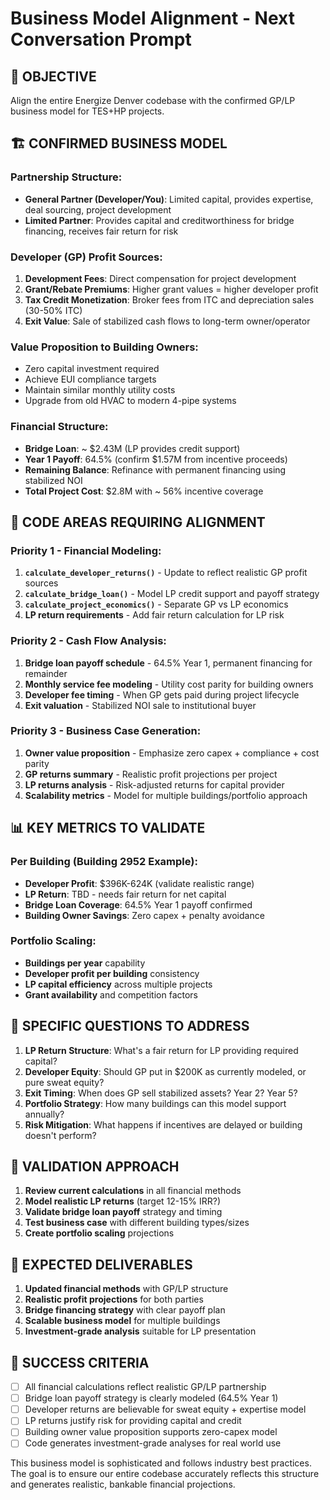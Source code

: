 # Business Model Alignment - Next Conversation Prompt

## 🎯 **OBJECTIVE**
Align the entire Energize Denver codebase with the confirmed GP/LP business model for TES+HP projects.

## 🏗️ **CONFIRMED BUSINESS MODEL**

### **Partnership Structure:**
- **General Partner (Developer/You)**: Limited capital, provides expertise, deal sourcing, project development
- **Limited Partner**: Provides capital and creditworthiness for bridge financing, receives fair return for risk

### **Developer (GP) Profit Sources:**
1. **Development Fees**: Direct compensation for project development
2. **Grant/Rebate Premiums**: Higher grant values = higher developer profit
3. **Tax Credit Monetization**: Broker fees from ITC and depreciation sales (30-50% ITC)
4. **Exit Value**: Sale of stabilized cash flows to long-term owner/operator

### **Value Proposition to Building Owners:**
- Zero capital investment required
- Achieve EUI compliance targets  
- Maintain similar monthly utility costs
- Upgrade from old HVAC to modern 4-pipe systems

### **Financial Structure:**
- **Bridge Loan**: ~ $2.43M (LP provides credit support)
- **Year 1 Payoff**: 64.5% (confirm $1.57M from incentive proceeds)
- **Remaining Balance**: Refinance with permanent financing using stabilized NOI
- **Total Project Cost**: $2.8M with ~ 56% incentive coverage

## 🔧 **CODE AREAS REQUIRING ALIGNMENT**

### **Priority 1 - Financial Modeling:**
1. **`calculate_developer_returns()`** - Update to reflect realistic GP profit sources
2. **`calculate_bridge_loan()`** - Model LP credit support and payoff strategy  
3. **`calculate_project_economics()`** - Separate GP vs LP economics
4. **LP return requirements** - Add fair return calculation for LP risk

### **Priority 2 - Cash Flow Analysis:**
1. **Bridge loan payoff schedule** - 64.5% Year 1, permanent financing for remainder
2. **Monthly service fee modeling** - Utility cost parity for building owners
3. **Developer fee timing** - When GP gets paid during project lifecycle
4. **Exit valuation** - Stabilized NOI sale to institutional buyer

### **Priority 3 - Business Case Generation:**
1. **Owner value proposition** - Emphasize zero capex + compliance + cost parity
2. **GP returns summary** - Realistic profit projections per project
3. **LP returns analysis** - Risk-adjusted returns for capital provider
4. **Scalability metrics** - Model for multiple buildings/portfolio approach

## 📊 **KEY METRICS TO VALIDATE**

### **Per Building (Building 2952 Example):**
- **Developer Profit**: $396K-624K (validate realistic range)
- **LP Return**: TBD - needs fair return for net capital
- **Bridge Loan Coverage**: 64.5% Year 1 payoff confirmed
- **Building Owner Savings**: Zero capex + penalty avoidance

### **Portfolio Scaling:**
- **Buildings per year** capability
- **Developer profit per building** consistency  
- **LP capital efficiency** across multiple projects
- **Grant availability** and competition factors

## 🎯 **SPECIFIC QUESTIONS TO ADDRESS**

1. **LP Return Structure**: What's a fair return for LP providing required capital?
2. **Developer Equity**: Should GP put in $200K as currently modeled, or pure sweat equity?
3. **Exit Timing**: When does GP sell stabilized assets? Year 2? Year 5?
4. **Portfolio Strategy**: How many buildings can this model support annually?
5. **Risk Mitigation**: What happens if incentives are delayed or building doesn't perform?

## 🔄 **VALIDATION APPROACH**

1. **Review current calculations** in all financial methods
2. **Model realistic LP returns** (target 12-15% IRR?)
3. **Validate bridge loan payoff** strategy and timing
4. **Test business case** with different building types/sizes
5. **Create portfolio scaling** projections

## 📝 **EXPECTED DELIVERABLES**

1. **Updated financial methods** with GP/LP structure
2. **Realistic profit projections** for both parties
3. **Bridge financing strategy** with clear payoff plan  
4. **Scalable business model** for multiple buildings
5. **Investment-grade analysis** suitable for LP presentation

## 🚀 **SUCCESS CRITERIA**

- [ ] All financial calculations reflect realistic GP/LP partnership
- [ ] Bridge loan payoff strategy is clearly modeled (64.5% Year 1)
- [ ] Developer returns are believable for sweat equity + expertise model
- [ ] LP returns justify risk for providing capital and credit
- [ ] Building owner value proposition supports zero-capex model
- [ ] Code generates investment-grade analyses for real world use

This business model is sophisticated and follows industry best practices. The goal is to ensure our entire codebase accurately reflects this structure and generates realistic, bankable financial projections.
